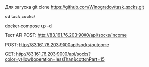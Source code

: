 Для запуска git clone https://github.com/Winogradov/task_socks.git

cd task_socks/

docker-compose up -d

Тест API POST: http://83.161.76.203:9000/api/socks/income

POST: http://83.161.76.203:9000api/socks/outcome

GET: http://83.161.76.203:9000/api/socks?color=yellow&operation=lessThan&cottonPart=15

